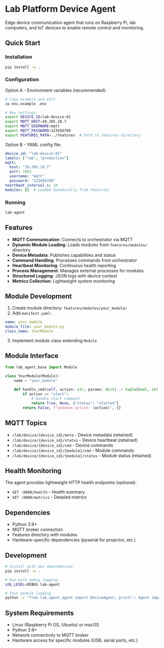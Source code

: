 # Lab Platform Device Agent

Edge device communication agent that runs on Raspberry Pi, lab computers, and IoT devices to enable remote control and monitoring.

## Quick Start

### Installation

```bash
pip install -e .
```

### Configuration

Option A - Environment variables (recommended):
```bash
# Copy example and edit
cp env.example .env

# Key settings:
export DEVICE_ID=lab-device-01
export MQTT_HOST=10.205.10.7
export MQTT_USERNAME=mqtt
export MQTT_PASSWORD=123456789
export FEATURES_PATH=../features  # Path to features directory
```

Option B - YAML config file:
```yaml
device_id: "lab-device-01"
labels: ["lab", "production"]
mqtt:
  host: "10.205.10.7"
  port: 1883
  username: "mqtt"
  password: "123456789"
heartbeat_interval_s: 10
modules: {}  # Loaded dynamically from features/
```

### Running

```bash
lab-agent
```

## Features

- **MQTT Communication**: Connects to orchestrator via MQTT
- **Dynamic Module Loading**: Loads modules from `features/modules/` directory
- **Device Metadata**: Publishes capabilities and status
- **Command Handling**: Processes commands from orchestrator
- **Heartbeat Monitoring**: Continuous health reporting
- **Process Management**: Manages external processes for modules
- **Structured Logging**: JSON logs with device context
- **Metrics Collection**: Lightweight system monitoring

## Module Development

1. Create module directory: `features/modules/your_module/`
2. Add `manifest.yaml`:
```yaml
name: your_module
module_file: your_module.py
class_name: YourModule
```
3. Implement module class extending `Module`

## Module Interface

```python
from lab_agent.base import Module

class YourModule(Module):
    name = "your_module"
    
    def handle_cmd(self, action: str, params: dict) -> tuple[bool, str | None, dict]:
        if action == "start":
            # Handle start command
            return True, None, {"status": "started"}
        return False, f"Unknown action: {action}", {}
```

## MQTT Topics

- `/lab/device/{device_id}/meta` - Device metadata (retained)
- `/lab/device/{device_id}/status` - Device heartbeat (retained)  
- `/lab/device/{device_id}/cmd` - Device commands
- `/lab/device/{device_id}/{module}/cmd` - Module commands
- `/lab/device/{device_id}/{module}/status` - Module status (retained)

## Health Monitoring

The agent provides lightweight HTTP health endpoints (optional):

- `GET :8080/health` - Health summary
- `GET :8080/metrics` - Detailed metrics

## Dependencies

- Python 3.9+
- MQTT broker connection
- Features directory with modules
- Hardware-specific dependencies (pyserial for projector, etc.)

## Development

```bash
# Install with dev dependencies  
pip install -e .

# Run with debug logging
LOG_LEVEL=DEBUG lab-agent

# Test module loading
python -c "from lab_agent.agent import DeviceAgent; print('✓ Agent imports OK')"
```

## System Requirements

- Linux (Raspberry Pi OS, Ubuntu) or macOS
- Python 3.9+
- Network connectivity to MQTT broker
- Hardware access for specific modules (USB, serial ports, etc.)